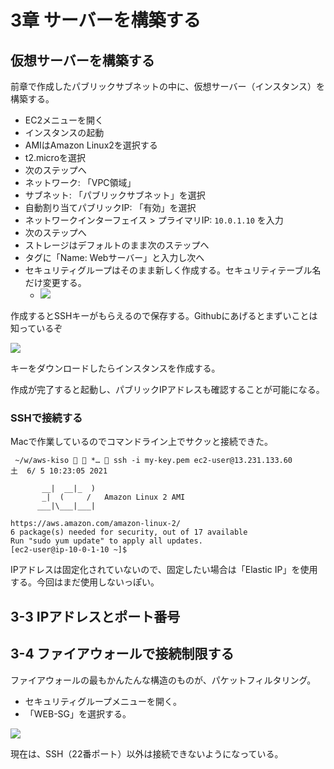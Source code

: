 # 3章 サーバーを構築する

## 仮想サーバーを構築する

前章で作成したパブリックサブネットの中に、仮想サーバー（インスタンス）を構築する。

- EC2メニューを開く
- インスタンスの起動
- AMIはAmazon Linux2を選択する
- t2.microを選択
- 次のステップへ
- ネットワーク: 「VPC領域」
- サブネット: 「パブリックサブネット」を選択
- 自動割り当てパブリックIP: 「有効」を選択
- ネットワークインターフェイス > プライマリIP: `10.0.1.10` を入力
- 次のステップへ
- ストレージはデフォルトのまま次のステップへ
- タグに「Name: Webサーバー」と入力し次へ
- セキュリティグループはそのまま新しく作成する。セキュリティテーブル名だけ変更する。
  - ![](https://i.imgur.com/JBg9OAP.jpg)

作成するとSSHキーがもらえるので保存する。Githubにあげるとまずいことは知っているぞ

![](https://i.imgur.com/13169CY.jpg)

キーをダウンロードしたらインスタンスを作成する。

作成が完了すると起動し、パブリックIPアドレスも確認することが可能になる。

### SSHで接続する

Macで作業しているのでコマンドライン上でサクッと接続できた。

```
 ~/w/aws-kiso   *…  ssh -i my-key.pem ec2-user@13.231.133.60                                                                                                                                                     土  6/ 5 10:23:05 2021

       __|  __|_  )
       _|  (     /   Amazon Linux 2 AMI
      ___|\___|___|

https://aws.amazon.com/amazon-linux-2/
6 package(s) needed for security, out of 17 available
Run "sudo yum update" to apply all updates.
[ec2-user@ip-10-0-1-10 ~]$ 
```

IPアドレスは固定化されていないので、固定したい場合は「Elastic IP」を使用する。今回はまだ使用しないっぽい。

## 3-3 IPアドレスとポート番号

## 3-4 ファイアウォールで接続制限する

ファイアウォールの最もかんたんな構造のものが、パケットフィルタリング。

- セキュリティグループメニューを開く。
- 「WEB-SG」を選択する。

![](https://i.imgur.com/Gmurizy.jpg)

現在は、SSH（22番ポート）以外は接続できないようになっている。